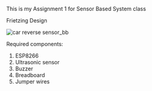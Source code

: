 This is my Assignment 1 for Sensor Based System class

Frietzing Design

![car reverse sensor_bb](https://github.com/ImanZulhakim/SensorBased/assets/92504870/e94d34c1-6239-4da7-910a-1466ea526dbe)


Required components:

1. ESP8266
2. Ultrasonic sensor
3. Buzzer
4. Breadboard
5. Jumper wires


